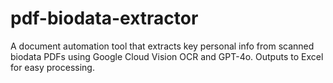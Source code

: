 # pdf-biodata-extractor
A document automation tool that extracts key personal info from scanned biodata PDFs using Google Cloud Vision OCR and GPT-4o. Outputs to Excel for easy processing.
